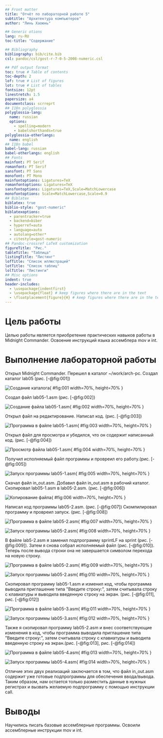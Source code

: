 ```yaml
---
## Front matter
title: "Отчёт по лабораторной работе 5"
subtitle: "Архитектура компьютеров"
author: "Линь Хаоюнь"

## Generic otions
lang: ru-RU
toc-title: "Содержание"

## Bibliography
bibliography: bib/cite.bib
csl: pandoc/csl/gost-r-7-0-5-2008-numeric.csl

## Pdf output format
toc: true # Table of contents
toc-depth: 2
lof: true # List of figures
lot: true # List of tables
fontsize: 12pt
linestretch: 1.5
papersize: a4
documentclass: scrreprt
## I18n polyglossia
polyglossia-lang:
  name: russian
  options:
	- spelling=modern
	- babelshorthands=true
polyglossia-otherlangs:
  name: english
## I18n babel
babel-lang: russian
babel-otherlangs: english
## Fonts
mainfont: PT Serif
romanfont: PT Serif
sansfont: PT Sans
monofont: PT Mono
mainfontoptions: Ligatures=TeX
romanfontoptions: Ligatures=TeX
sansfontoptions: Ligatures=TeX,Scale=MatchLowercase
monofontoptions: Scale=MatchLowercase,Scale=0.9
## Biblatex
biblatex: true
biblio-style: "gost-numeric"
biblatexoptions:
  - parentracker=true
  - backend=biber
  - hyperref=auto
  - language=auto
  - autolang=other*
  - citestyle=gost-numeric
## Pandoc-crossref LaTeX customization
figureTitle: "Рис."
tableTitle: "Таблица"
listingTitle: "Листинг"
lofTitle: "Список иллюстраций"
lotTitle: "Список таблиц"
lolTitle: "Листинги"
## Misc options
indent: true
header-includes:
  - \usepackage{indentfirst}
  - \usepackage{float} # keep figures where there are in the text
  - \floatplacement{figure}{H} # keep figures where there are in the text
---
```


# Цель работы

Целью работы является приобретение практических навыков работы в Midnight Commander. 
Освоение инструкций языка ассемблера mov и int.

# Выполнение лабораторной работы

Открыл Midnight Commander. 
Перешел в каталог ~/work/arch-pc.
Создал каталог lab05 (рис. [-@fig:001])

![Создание каталога](image/01.png){ #fig:001 width=70%, height=70% }

Создал файл lab05-1.asm (рис. [-@fig:002])

![Создание файла lab05-1.asm](image/02.png){ #fig:002 width=70%, height=70% }

Открыл файл на редактирование. Написал код. (рис. [-@fig:003])

![Программа в файле lab05-1.asm](image/03.png){ #fig:003 width=70%, height=70% }

Открыл файл для просмотра и убедился, что он содержит написанный код. (рис. [-@fig:004])

![Просмотр файла lab05-1.asm](image/04.png){ #fig:004 width=70%, height=70% }

Получил исполняемый файл программы и провреил его работу.(рис. [-@fig:005])

![Запуск программы lab05-1.asm](image/05.png){ #fig:005 width=70%, height=70% }

Скачал файл in_out.asm. Добавил файл in_out.asm в рабочий каталог.
Скопировал lab05-1.asm в lab05-2.asm. (рис. [-@fig:006])

![Копирование файла](image/06.png){ #fig:006 width=70%, height=70% }

Написал код программы lab05-2.asm. (рис. [-@fig:007]) 
Скомпилировал программу и провреил запуск. (рис. [-@fig:008])

![Программа в файле lab05-2.asm](image/07.png){ #fig:007 width=70%, height=70% }

![Запуск программы lab05-2.asm](image/08.png){ #fig:008 width=70%, height=70% }

В файле lab5-2.asm я заменил подпрограмму sprintLF на sprint (рис. [-@fig:009]). 
Затем я снова собрал исполняемый файл (рис. [-@fig:010]). 
Теперь после вывода строки она не завершается символом перехода на новую строку.

![Программа в файле lab05-2.asm](image/09.png){ #fig:009 width=70%, height=70% }

![Запуск программы lab05-2.asm](image/10.png){ #fig:010 width=70%, height=70% }

Скопировал программу lab05-1.asm и изменил код, чтобы программа выводила 
приглашение типа "Введите строку:", затем считывала строку с клавиатуры 
и выводила введенную строку на экран. (рис. [-@fig:011], рис. [-@fig:012])

![Программа в файле lab05-3.asm](image/11.png){ #fig:011 width=70%, height=70% }

![Запуск программы lab05-3.asm](image/12.png){ #fig:012 width=70%, height=70% }

Также я скопировал программу lab05-2.asm и внес соответствующие изменения в код, 
чтобы программа выводила приглашение типа "Введите строку:", 
затем считывала строку с клавиатуры и выводила введенную строку на экран.(рис. [-@fig:013], рис. [-@fig:014])

![Программа в файле lab05-4.asm](image/13.png){ #fig:013 width=70%, height=70% }

![Запуск программы lab05-4.asm](image/14.png){ #fig:014 width=70%, height=70% }

Отличие этих двух реализаций заключается в том, что файл in_out.asm содержит уже 
готовые подпрограммы для обеспечения ввода/вывода. 
Таким образом, нам остается только разместить данные в нужных регистрах и 
вызвать желаемую подпрограмму с помощью инструкции call.

# Выводы

Научились писать базовые ассемблерные программы. Освоили ассемблерные инструкции mov и int.